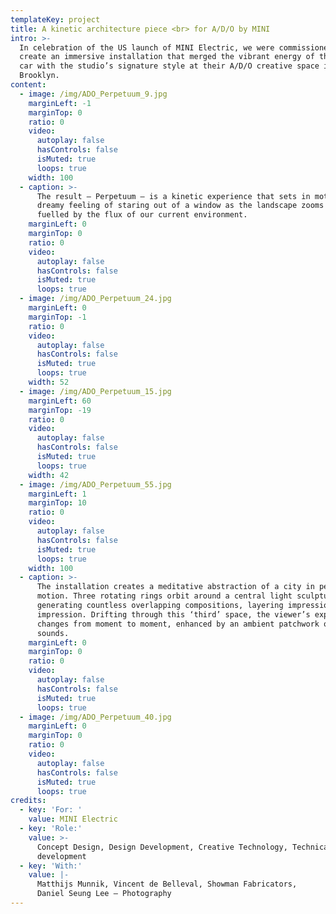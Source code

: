 ```yaml
---
templateKey: project
title: A kinetic architecture piece <br> for A/D/O by MINI
intro: >-
  In celebration of the US launch of MINI Electric, we were commissioned to
  create an immersive installation that merged the vibrant energy of the iconic
  car with the studio’s signature style at their A/D/O creative space in
  Brooklyn.
content:
  - image: /img/ADO_Perpetuum_9.jpg
    marginLeft: -1
    marginTop: 0
    ratio: 0
    video:
      autoplay: false
      hasControls: false
      isMuted: true
      loops: true
    width: 100
  - caption: >-
      The result – Perpetuum – is a kinetic experience that sets in motion the
      dreamy feeling of staring out of a window as the landscape zooms past you,
      fuelled by the flux of our current environment.
    marginLeft: 0
    marginTop: 0
    ratio: 0
    video:
      autoplay: false
      hasControls: false
      isMuted: true
      loops: true
  - image: /img/ADO_Perpetuum_24.jpg
    marginLeft: 0
    marginTop: -1
    ratio: 0
    video:
      autoplay: false
      hasControls: false
      isMuted: true
      loops: true
    width: 52
  - image: /img/ADO_Perpetuum_15.jpg
    marginLeft: 60
    marginTop: -19
    ratio: 0
    video:
      autoplay: false
      hasControls: false
      isMuted: true
      loops: true
    width: 42
  - image: /img/ADO_Perpetuum_55.jpg
    marginLeft: 1
    marginTop: 10
    ratio: 0
    video:
      autoplay: false
      hasControls: false
      isMuted: true
      loops: true
    width: 100
  - caption: >-
      The installation creates a meditative abstraction of a city in perpetual
      motion. Three rotating rings orbit around a central light sculpture,
      generating countless overlapping compositions, layering impression over
      impression. Drifting through this ‘third’ space, the viewer’s experience
      changes from moment to moment, enhanced by an ambient patchwork of urban
      sounds.
    marginLeft: 0
    marginTop: 0
    ratio: 0
    video:
      autoplay: false
      hasControls: false
      isMuted: true
      loops: true
  - image: /img/ADO_Perpetuum_40.jpg
    marginLeft: 0
    marginTop: 0
    ratio: 0
    video:
      autoplay: false
      hasControls: false
      isMuted: true
      loops: true
credits:
  - key: 'For: '
    value: MINI Electric
  - key: 'Role:'
    value: >-
      Concept Design, Design Development, Creative Technology, Technical
      development
  - key: 'With:'
    value: |-
      Matthijs Munnik, Vincent de Belleval, Showman Fabricators, 
      Daniel Seung Lee – Photography
---
```


